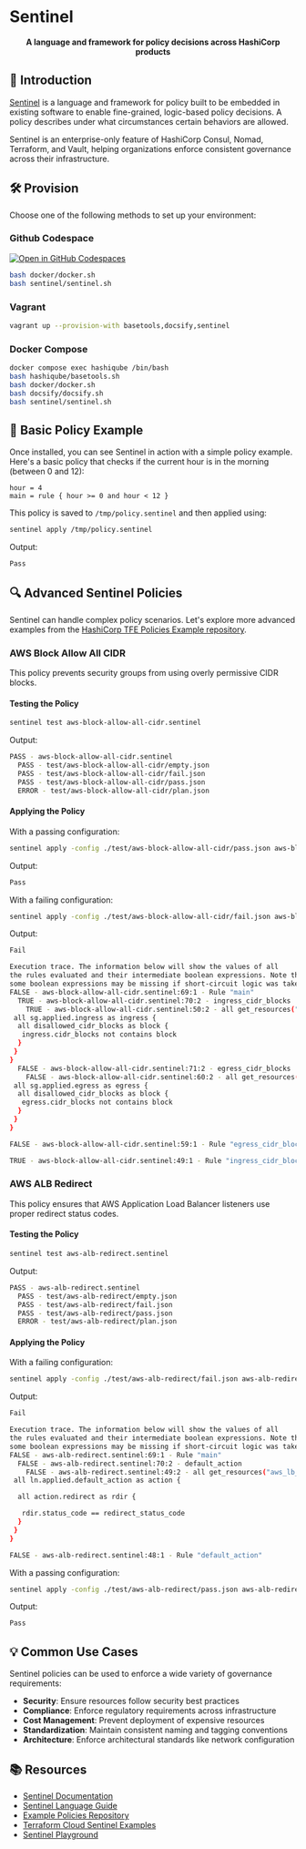 # Sentinel

<div align="center">
  <p><strong>A language and framework for policy decisions across HashiCorp products</strong></p>
</div>

## 🚀 Introduction

[Sentinel](https://docs.hashicorp.com/sentinel/) is a language and framework for policy built to be embedded in existing software to enable fine-grained, logic-based policy decisions. A policy describes under what circumstances certain behaviors are allowed.

Sentinel is an enterprise-only feature of HashiCorp Consul, Nomad, Terraform, and Vault, helping organizations enforce consistent governance across their infrastructure.

## 🛠️ Provision

Choose one of the following methods to set up your environment:

<!-- tabs:start -->

### **Github Codespace**

[![Open in GitHub Codespaces](https://github.com/codespaces/badge.svg)](https://codespaces.new/star3am/hashiqube?quickstart=1)

```bash
bash docker/docker.sh
bash sentinel/sentinel.sh
```

### **Vagrant**

```bash
vagrant up --provision-with basetools,docsify,sentinel
```

### **Docker Compose**

```bash
docker compose exec hashiqube /bin/bash
bash hashiqube/basetools.sh
bash docker/docker.sh
bash docsify/docsify.sh
bash sentinel/sentinel.sh
```
<!-- tabs:end -->

## 📝 Basic Policy Example

Once installed, you can see Sentinel in action with a simple policy example. Here's a basic policy that checks if the current hour is in the morning (between 0 and 12):

```hcl
hour = 4
main = rule { hour >= 0 and hour < 12 }
```

This policy is saved to `/tmp/policy.sentinel` and then applied using:

```bash
sentinel apply /tmp/policy.sentinel
```

Output:

```bash
Pass
```

## 🔍 Advanced Sentinel Policies

Sentinel can handle complex policy scenarios. Let's explore more advanced examples from the [HashiCorp TFE Policies Example repository](https://github.com/hashicorp/tfe-policies-example).

### AWS Block Allow All CIDR

This policy prevents security groups from using overly permissive CIDR blocks.

#### Testing the Policy

```bash
sentinel test aws-block-allow-all-cidr.sentinel
```

Output:

```bash
PASS - aws-block-allow-all-cidr.sentinel
  PASS - test/aws-block-allow-all-cidr/empty.json
  PASS - test/aws-block-allow-all-cidr/fail.json
  PASS - test/aws-block-allow-all-cidr/pass.json
  ERROR - test/aws-block-allow-all-cidr/plan.json
```

#### Applying the Policy

With a passing configuration:

```bash
sentinel apply -config ./test/aws-block-allow-all-cidr/pass.json aws-block-allow-all-cidr.sentinel
```

Output:

```bash
Pass
```

With a failing configuration:

```bash
sentinel apply -config ./test/aws-block-allow-all-cidr/fail.json aws-block-allow-all-cidr.sentinel
```

Output:

```bash
Fail

Execution trace. The information below will show the values of all
the rules evaluated and their intermediate boolean expressions. Note that
some boolean expressions may be missing if short-circuit logic was taken.
FALSE - aws-block-allow-all-cidr.sentinel:69:1 - Rule "main"
  TRUE - aws-block-allow-all-cidr.sentinel:70:2 - ingress_cidr_blocks
    TRUE - aws-block-allow-all-cidr.sentinel:50:2 - all get_resources("aws_security_group") as sg {
 all sg.applied.ingress as ingress {
  all disallowed_cidr_blocks as block {
   ingress.cidr_blocks not contains block
  }
 }
}
  FALSE - aws-block-allow-all-cidr.sentinel:71:2 - egress_cidr_blocks
    FALSE - aws-block-allow-all-cidr.sentinel:60:2 - all get_resources("aws_security_group") as sg {
 all sg.applied.egress as egress {
  all disallowed_cidr_blocks as block {
   egress.cidr_blocks not contains block
  }
 }
}

FALSE - aws-block-allow-all-cidr.sentinel:59:1 - Rule "egress_cidr_blocks"

TRUE - aws-block-allow-all-cidr.sentinel:49:1 - Rule "ingress_cidr_blocks"
```

### AWS ALB Redirect

This policy ensures that AWS Application Load Balancer listeners use proper redirect status codes.

#### Testing the Policy

```bash
sentinel test aws-alb-redirect.sentinel
```

Output:

```bash
PASS - aws-alb-redirect.sentinel
  PASS - test/aws-alb-redirect/empty.json
  PASS - test/aws-alb-redirect/fail.json
  PASS - test/aws-alb-redirect/pass.json
  ERROR - test/aws-alb-redirect/plan.json
```

#### Applying the Policy

With a failing configuration:

```bash
sentinel apply -config ./test/aws-alb-redirect/fail.json aws-alb-redirect.sentinel
```

Output:

```bash
Fail

Execution trace. The information below will show the values of all
the rules evaluated and their intermediate boolean expressions. Note that
some boolean expressions may be missing if short-circuit logic was taken.
FALSE - aws-alb-redirect.sentinel:69:1 - Rule "main"
  FALSE - aws-alb-redirect.sentinel:70:2 - default_action
    FALSE - aws-alb-redirect.sentinel:49:2 - all get_resources("aws_lb_listener") as ln {
 all ln.applied.default_action as action {

  all action.redirect as rdir {

   rdir.status_code == redirect_status_code
  }
 }
}

FALSE - aws-alb-redirect.sentinel:48:1 - Rule "default_action"
```

With a passing configuration:

```bash
sentinel apply -config ./test/aws-alb-redirect/pass.json aws-alb-redirect.sentinel
```

Output:

```bash
Pass
```

## 💡 Common Use Cases

Sentinel policies can be used to enforce a wide variety of governance requirements:

- **Security**: Ensure resources follow security best practices
- **Compliance**: Enforce regulatory requirements across infrastructure
- **Cost Management**: Prevent deployment of expensive resources
- **Standardization**: Maintain consistent naming and tagging conventions
- **Architecture**: Enforce architectural standards like network configuration

## 📚 Resources

- [Sentinel Documentation](https://docs.hashicorp.com/sentinel/)
- [Sentinel Language Guide](https://docs.hashicorp.com/sentinel/language/)
- [Example Policies Repository](https://github.com/hashicorp/tfe-policies-example)
- [Terraform Cloud Sentinel Examples](https://www.terraform.io/cloud-docs/policy-enforcement/sentinel)
- [Sentinel Playground](https://play.sentinelproject.io/)
